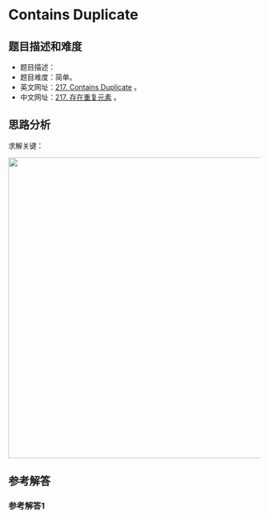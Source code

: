 # Contains Duplicate

## 题目描述和难度
+ 题目描述：
+ 题目难度：简单。
+ 英文网址：[217. Contains Duplicate](https://leetcode.com/problems/contains-duplicate/description/)  。
+ 中文网址：[217. 存在重复元素](https://leetcode-cn.com/problems/contains-duplicate/description/)  。
## 思路分析
求解关键：

<img src="https://liweiwei1419.github.io/images/leetcode-solution/" width="600">

## 参考解答
### 参考解答1

```java

```